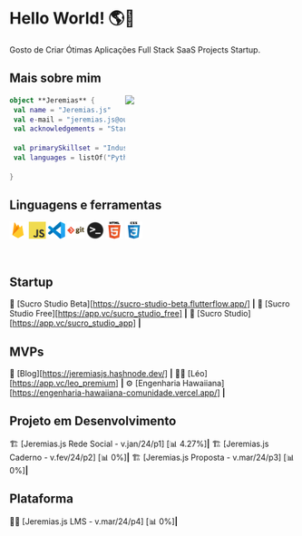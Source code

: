# Hello World! 🌎👋

Gosto de Criar Ótimas Aplicações Full Stack SaaS Projects Startup.

## Mais sobre mim

<img align="right" width="300" src="https://i2.wp.com/allhtaccess.info/wp-content/uploads/2018/03/programming.gif?fit=1281%2C716&ssl=1" />

```kotlin
object **Jeremias** {
 val name = "Jeremias.js"
 val e-mail = "jeremias.js@outlook.com"
 val acknowledgements = "Startup"

 val primarySkillset = "Industrial"
 val languages = listOf("Python", "JavaScript", "React")

}
```

## Linguagens e ferramentas

<code><img height="30" src="https://raw.githubusercontent.com/github/explore/80688e429a7d4ef2fca1e82350fe8e3517d3494d/topics/firebase/firebase.png"></code>
<code><img height="30" src="https://raw.githubusercontent.com/github/explore/80688e429a7d4ef2fca1e82350fe8e3517d3494d/topics/javascript/javascript.png"></code>
<code><img height="30" src="https://raw.githubusercontent.com/github/explore/80688e429a7d4ef2fca1e82350fe8e3517d3494d/topics/visual-studio-code/visual-studio-code.png"></code>
<code><img height="30" src="https://raw.githubusercontent.com/github/explore/80688e429a7d4ef2fca1e82350fe8e3517d3494d/topics/git/git.png"></code>
<code><img height="30" src="https://raw.githubusercontent.com/github/explore/80688e429a7d4ef2fca1e82350fe8e3517d3494d/topics/terminal/terminal.png"></code>
<code><img height="30" src="https://raw.githubusercontent.com/github/explore/80688e429a7d4ef2fca1e82350fe8e3517d3494d/topics/html/html.png"></code>
<code><img height="30" src="https://raw.githubusercontent.com/github/explore/80688e429a7d4ef2fca1e82350fe8e3517d3494d/topics/css/css.png"></code>

[website]: https://codedev.ga/
[twitter]: https://twitter.com/SEUTWITTER
[youtube]: https://www.youtube.com/user/SEUYOUTUBE/
[instagram]: https://www.instagram.com/SEUINSTAGRAM/
[linkedin]: https://www.linkedin.com/in/SEULINKEDIN/

<br>

 ## Startup

🚀 [Sucro Studio Beta][https://sucro-studio-beta.flutterflow.app/] **|**
🚀 [Sucro Studio Free][https://app.vc/sucro_studio_free] **|**
🚀 [Sucro Studio][https://app.vc/sucro_studio_app] **|**

## MVPs

📝 [Blog][https://jeremiasjs.hashnode.dev/] **|**
🍞🧀 [Léo][https://app.vc/leo_premium] **|**
⚙ [Engenharia Hawaiiana][https://engenharia-hawaiiana-comunidade.vercel.app/] **|**

## Projeto em Desenvolvimento

🏗 [Jeremias.js Rede Social - v.jan/24/p1] [📊 4.27%]**|**
🏗 [Jeremias.js Caderno - v.fev/24/p2] [📊 0%]**|**
🏗 [Jeremias.js Proposta - v.mar/24/p3] [📊 0%]**|**

## Plataforma

👩‍🎓 [Jeremias.js LMS - v.mar/24/p4] [📊 0%]**|**
